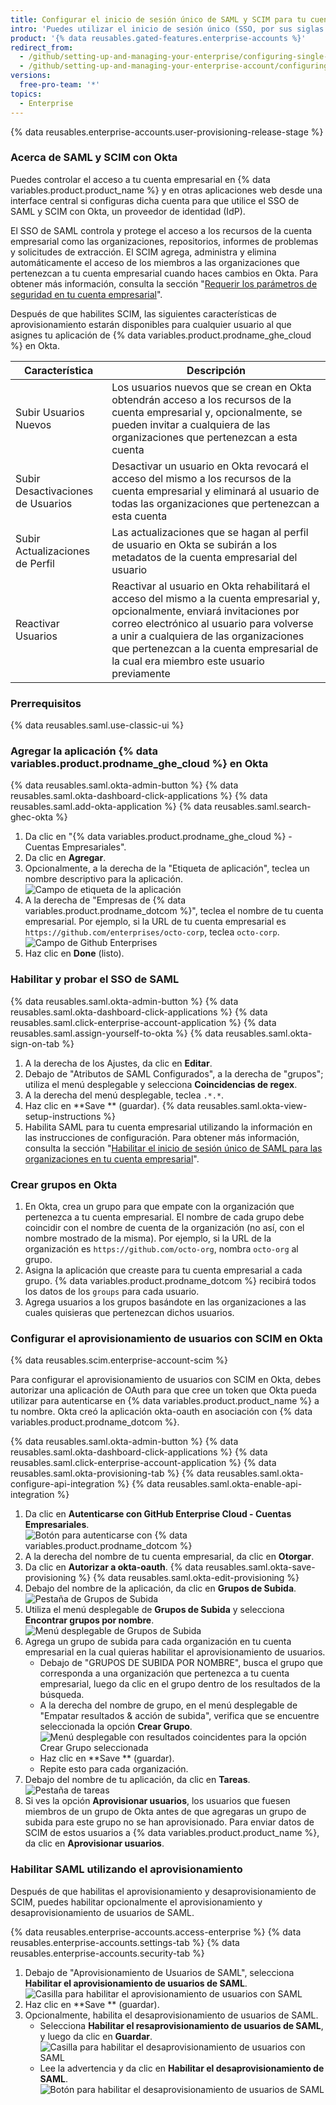 ```yaml
---
title: Configurar el inicio de sesión único de SAML y SCIM para tu cuenta empresarial utilizando Okta
intro: 'Puedes utilizar el inicio de sesión único (SSO, por sus siglas en inglés) del Lenguaje de Marcado para Confirmaciones (SAML, por sus siglas en inglés) y la Adminsitración de Identidad a Través de Dominios (SCIM, por sus siglas en inglés) con Okta para adminsitrar automáticamente el acceso a tu cuenta empresarial en {% data variables.product.product_name %}.'
product: '{% data reusables.gated-features.enterprise-accounts %}'
redirect_from:
  - /github/setting-up-and-managing-your-enterprise/configuring-single-sign-on-and-scim-for-your-enterprise-account-using-okta
  - /github/setting-up-and-managing-your-enterprise-account/configuring-saml-single-sign-on-and-scim-for-your-enterprise-account-using-okta
versions:
  free-pro-team: '*'
topics:
  - Enterprise
---
```


{% data reusables.enterprise-accounts.user-provisioning-release-stage %}

### Acerca de SAML y SCIM con Okta

Puedes controlar el acceso a tu cuenta empresarial en {% data variables.product.product_name %} y en otras aplicaciones web desde una interface central si configuras dicha cuenta para que utilice el SSO de SAML y SCIM con Okta, un proveedor de identidad (IdP).

El SSO de SAML controla y protege el acceso a los recursos de la cuenta empresarial como las organizaciones, repositorios, informes de problemas y solicitudes de extracción. El SCIM agrega, administra y elimina automáticamente el acceso de los miembros a las organizaciones que pertenezcan a tu cuenta empresarial cuando haces cambios en Okta. Para obtener más información, consulta la sección "[Requerir los parámetros de seguridad en tu cuenta empresarial](/github/setting-up-and-managing-your-enterprise/enforcing-security-settings-in-your-enterprise-account)".

Después de que habilites SCIM, las siguientes características de aprovisionamiento estarán disponibles para cualquier usuario al que asignes tu aplicación de {% data variables.product.prodname_ghe_cloud %} en Okta.

| Característica                    | Descripción                                                                                                                                                                                                                                                                                                    |
| --------------------------------- | -------------------------------------------------------------------------------------------------------------------------------------------------------------------------------------------------------------------------------------------------------------------------------------------------------------- |
| Subir Usuarios Nuevos             | Los usuarios nuevos que se crean en Okta obtendrán acceso a los recursos de la cuenta empresarial y, opcionalmente, se pueden invitar a cualquiera de las organizaciones que pertenezcan a esta cuenta                                                                                                         |
| Subir Desactivaciones de Usuarios | Desactivar un usuario en Okta revocará el acceso del mismo a los recursos de la cuenta empresarial y eliminará al usuario de todas las organizaciones que pertenezcan a esta cuenta                                                                                                                            |
| Subir Actualizaciones de Perfil   | Las actualizaciones que se hagan al perfil de usuario en Okta se subirán a los metadatos de la cuenta empresarial del usuario                                                                                                                                                                                  |
| Reactivar Usuarios                | Reactivar al usuario en Okta rehabilitará el acceso del mismo a la cuenta empresarial y, opcionalmente, enviará invitaciones por correo electrónico al usuario para volverse a unir a cualquiera de las organizaciones que pertenezcan a la cuenta empresarial de la cual era miembro este usuario previamente |

### Prerrequisitos

{% data reusables.saml.use-classic-ui %}

### Agregar la aplicación {% data variables.product.prodname_ghe_cloud %} en Okta

{% data reusables.saml.okta-admin-button %}
{% data reusables.saml.okta-dashboard-click-applications %}
{% data reusables.saml.add-okta-application %}
{% data reusables.saml.search-ghec-okta %}
1. Da clic en "{% data variables.product.prodname_ghe_cloud %} - Cuentas Empresariales".
1. Da clic en **Agregar**.
1. Opcionalmente, a la derecha de la "Etiqueta de aplicación", teclea un nombre descriptivo para la aplicación. ![Campo de etiqueta de la aplicación](/assets/images/help/saml/okta-application-label.png)
1. A la derecha de "Empresas de {% data variables.product.prodname_dotcom %}", teclea el nombre de tu cuenta empresarial. Por ejemplo, si la URL de tu cuenta empresarial es `https://github.com/enterprises/octo-corp`, teclea `octo-corp`. ![Campo de Github Enterprises](/assets/images/help/saml/okta-github-enterprises.png)
1. Haz clic en **Done** (listo).

### Habilitar y probar el SSO de SAML

{% data reusables.saml.okta-admin-button %}
{% data reusables.saml.okta-dashboard-click-applications %}
{% data reusables.saml.click-enterprise-account-application %}
{% data reusables.saml.assign-yourself-to-okta %}
{% data reusables.saml.okta-sign-on-tab %}
1. A la derecha de los Ajustes, da clic en **Editar**.
1. Debajo de "Atributos de SAML Configurados", a la derecha de "grupos"; utiliza el menú desplegable y selecciona **Coincidencias de regex**.
1. A la derecha del menú desplegable, teclea `.*.*`.
1. Haz clic en **Save ** (guardar).
{% data reusables.saml.okta-view-setup-instructions %}
1. Habilita SAML para tu cuenta empresarial utilizando la información en las instrucciones de configuración. Para obtener más información, consulta la sección "[Habilitar el inicio de sesión único de SAML para las organizaciones en tu cuenta empresarial](/github/setting-up-and-managing-your-enterprise/enabling-saml-single-sign-on-for-organizations-in-your-enterprise-account)".

### Crear grupos en Okta

1. En Okta, crea un grupo para que empate con la organización que pertenezca a tu cuenta empresarial. El nombre de cada grupo debe coincidir con el nombre de cuenta de la organización (no así, con el nombre mostrado de la misma). Por ejemplo, si la URL de la organización es `https://github.com/octo-org`, nombra `octo-org` al grupo.
1. Asigna la aplicación que creaste para tu cuenta empresarial a cada grupo. {% data variables.product.prodname_dotcom %} recibirá todos los datos de los `groups` para cada usuario.
1. Agrega usuarios a los grupos basándote en las organizaciones a las cuales quisieras que pertenezcan dichos usuarios.

### Configurar el aprovisionamiento de usuarios con SCIM en Okta

{% data reusables.scim.enterprise-account-scim %}

Para configurar el aprovisionamiento de usuarios con SCIM en Okta, debes autorizar una aplicación de OAuth para que cree un token que Okta pueda utilizar para autenticarse en {% data variables.product.product_name %} a tu nombre. Okta creó la aplicación okta-oauth en asociación con {% data variables.product.prodname_dotcom %}.

{% data reusables.saml.okta-admin-button %}
{% data reusables.saml.okta-dashboard-click-applications %}
{% data reusables.saml.click-enterprise-account-application %}
{% data reusables.saml.okta-provisioning-tab %}
{% data reusables.saml.okta-configure-api-integration %}
{% data reusables.saml.okta-enable-api-integration %}
1. Da clic en **Autenticarse con GitHub Enterprise Cloud - Cuentas Empresariales**. ![Botón para autenticarse con {% data variables.product.prodname_dotcom %}](/assets/images/help/business-accounts/authenticate-with-github-button.png)
1. A la derecha del nombre de tu cuenta empresarial, da clic en **Otorgar**.
1. Da clic en **Autorizar a okta-oauth**.
{% data reusables.saml.okta-save-provisioning %}
{% data reusables.saml.okta-edit-provisioning %}
1. Debajo del nombre de la aplicación, da clic en **Grupos de Subida**. ![Pestaña de Grupos de Subida](/assets/images/help/business-accounts/okta-push-groups-tab.png)
1. Utiliza el menú desplegable de **Grupos de Subida** y selecciona **Encontrar grupos por nombre**. ![Menú desplegable de Grupos de Subida](/assets/images/help/business-accounts/okta-push-groups-drop-down.png)
1. Agrega un grupo de subida para cada organización en tu cuenta empresarial en la cual quieras habilitar el aprovisionamiento de usuarios.
   - Debajo de "GRUPOS DE SUBIDA POR NOMBRE", busca el grupo que corresponda a una organización que pertenezca a tu cuenta empresarial, luego da clic en el grupo dentro de los resultados de la búsqueda.
   - A la derecha del nombre de grupo, en el menú desplegable de "Empatar resultados & acción de subida", verifica que se encuentre seleccionada la opción **Crear Grupo**. ![Menú desplegable con resultados coincidentes para la opción Crear Grupo seleccionada](/assets/images/help/saml/create-group-okta.png)
   - Haz clic en **Save ** (guardar).
   - Repite esto para cada organización.
1. Debajo del nombre de tu aplicación, da clic en **Tareas**. ![Pestaña de tareas](/assets/images/help/business-accounts/okta-assignments-tab.png)
1. Si ves la opción **Aprovisionar usuarios**, los usuarios que fuesen miembros de un grupo de Okta antes de que agregaras un grupo de subida para este grupo no se han aprovisionado. Para enviar datos de SCIM de estos usuarios a {% data variables.product.product_name %}, da clic en **Aprovisionar usuarios**.

### Habilitar SAML utilizando el aprovisionamiento

Después de que habilitas el aprovisionamiento y desaprovisionamiento de SCIM, puedes habilitar opcionalmente el aprovisionamiento y desaprovisionamiento de usuarios de SAML.

{% data reusables.enterprise-accounts.access-enterprise %}
{% data reusables.enterprise-accounts.settings-tab %}
{% data reusables.enterprise-accounts.security-tab %}
1. Debajo de "Aprovisionamiento de Usuarios de SAML", selecciona **Habilitar el aprovisionamiento de usuarios de SAML**. ![Casilla para habilitar el aprovisionamiento de usuarios con SAML](/assets/images/help/business-accounts/user-provisioning.png)
1. Haz clic en **Save ** (guardar).
1. Opcionalmente, habilita el desaprovisionamiento de usuarios de SAML.
   - Selecciona **Habilitar el resaprovisionamiento de usuarios de SAML**, y luego da clic en **Guardar**. ![Casilla para habilitar el desaprovisionamiento de usuarios con SAML](/assets/images/help/business-accounts/saml-deprovisioning.png)
   - Lee la advertencia y da clic en **Habilitar el desaprovisionamiento de SAML**. ![Botón para habilitar el desaprovisionamiento de usuarios de SAML](/assets/images/help/business-accounts/saml-deprovisioning-confirm.png)

